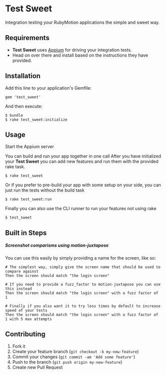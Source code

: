 # Test Sweet

Integration testing your RubyMotion applications the simple and sweet way.

## Requirements

- **Test Sweet** uses [Appium](https://github.com/appium/appium#quick-start) for driving your integration tests.
- Head on over there and install based on the instructions they have provided.

## Installation

Add this line to your application's Gemfile:

    gem 'test_sweet'

And then execute:

    $ bundle
    $ rake test_sweet:initialize

## Usage

Start the Appium server

You can build and run your app together in one call
After you have initialized your **Test Sweet** you can add new features and run them with the provided rake task.

    $ rake test_sweet

Or if you prefer to pre-build your app with some setup on your side, you can just run the tests without the build task

    $ rake test_sweet:run

Finally you can also use the CLI runner to run your features not using rake

    $ test_sweet
    
## Built in Steps

##### Screenshot comparisms using motion-juxtapose
You can use this easily by simply providing a name for the screen, like so:

```Gherkin
# The simplest way, simply give the screen name that should be used to compare against
Then the screen should match "the login screen"

# If you need to provide a fuzz_factor to motion-juxtapose you can use this instead
Then the screen should match "the login screen" with a fuzz factor of 1

# Finally if you also want it to try less times by default to increase speed of your tests
Then the screen should match "the login screen" with a fuzz factor of 1 with 5 max attempts
```

## Contributing

1. Fork it
2. Create your feature branch (`git checkout -b my-new-feature`)
3. Commit your changes (`git commit -am 'Add some feature'`)
4. Push to the branch (`git push origin my-new-feature`)
5. Create new Pull Request

